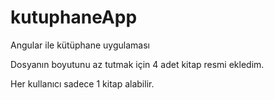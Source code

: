 # kutuphaneApp
Angular ile kütüphane uygulaması

Dosyanın boyutunu az tutmak için 4 adet kitap resmi ekledim.

Her kullanıcı sadece 1 kitap alabilir.




